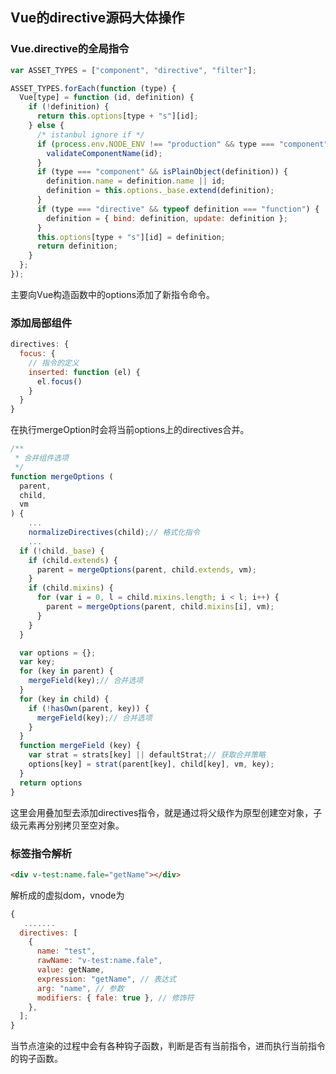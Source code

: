 ## Vue的directive源码大体操作

###  Vue.directive的全局指令

```javascript
var ASSET_TYPES = ["component", "directive", "filter"];

ASSET_TYPES.forEach(function (type) {
  Vue[type] = function (id, definition) {
    if (!definition) {
      return this.options[type + "s"][id];
    } else {
      /* istanbul ignore if */
      if (process.env.NODE_ENV !== "production" && type === "component") {
        validateComponentName(id);
      }
      if (type === "component" && isPlainObject(definition)) {
        definition.name = definition.name || id;
        definition = this.options._base.extend(definition);
      }
      if (type === "directive" && typeof definition === "function") {
        definition = { bind: definition, update: definition };
      }
      this.options[type + "s"][id] = definition;
      return definition;
    }
  };
});
```

主要向Vue构造函数中的options添加了新指令命令。



###  添加局部组件

```javascript
directives: {
  focus: {
    // 指令的定义
    inserted: function (el) {
      el.focus()
    }
  }
}
```

在执行mergeOption时会将当前options上的directives合并。

```javascript
/**
 * 合并组件选项
 */
function mergeOptions (
  parent,
  child,
  vm
) {
    ...
    normalizeDirectives(child);// 格式化指令
    ...
  if (!child._base) {
    if (child.extends) {
      parent = mergeOptions(parent, child.extends, vm);
    }
    if (child.mixins) {
      for (var i = 0, l = child.mixins.length; i < l; i++) {
        parent = mergeOptions(parent, child.mixins[i], vm);
      }
    }
  }

  var options = {};
  var key;
  for (key in parent) {
    mergeField(key);// 合并选项
  }
  for (key in child) {
    if (!hasOwn(parent, key)) {
      mergeField(key);// 合并选项
    }
  }
  function mergeField (key) {
    var strat = strats[key] || defaultStrat;// 获取合并策略
    options[key] = strat(parent[key], child[key], vm, key);
  }
  return options
}
```

这里会用叠加型去添加directives指令，就是通过将父级作为原型创建空对象，子级元素再分别拷贝至空对象。



### 标签指令解析

```html
<div v-test:name.fale="getName"></div>
```

解析成的虚拟dom，vnode为

```javascript
{
   .......
  directives: [
    {
      name: "test",
      rawName: "v-test:name.fale",
      value: getName,
      expression: "getName", // 表达式
      arg: "name", // 参数
      modifiers: { fale: true }, // 修饰符
    },
  ];
}
```

当节点渲染的过程中会有各种钩子函数，判断是否有当前指令，进而执行当前指令的钩子函数。





